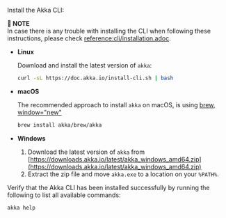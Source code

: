 Install the Akka CLI:

**📌 NOTE**\
In case there is any trouble with installing the CLI when following these instructions, please check [reference:cli/installation.adoc](reference:cli/installation.adoc).

* **Linux**

  Download and install the latest version of `akka`:
  ```bash
  curl -sL https://doc.akka.io/install-cli.sh | bash
  ```

* **macOS**

  The recommended approach to install `akka` on macOS, is using [brew, window="new"](https://brew.sh)

  ```bash
  brew install akka/brew/akka
  ```

* **Windows**

  1. Download the latest version of `akka` from [https://downloads.akka.io/latest/akka_windows_amd64.zip](https://downloads.akka.io/latest/akka_windows_amd64.zip)
  2. Extract the zip file and move `akka.exe` to a location on your `%PATH%`.

Verify that the Akka CLI has been installed successfully by running the following to list all available commands:

```command window
akka help
```
